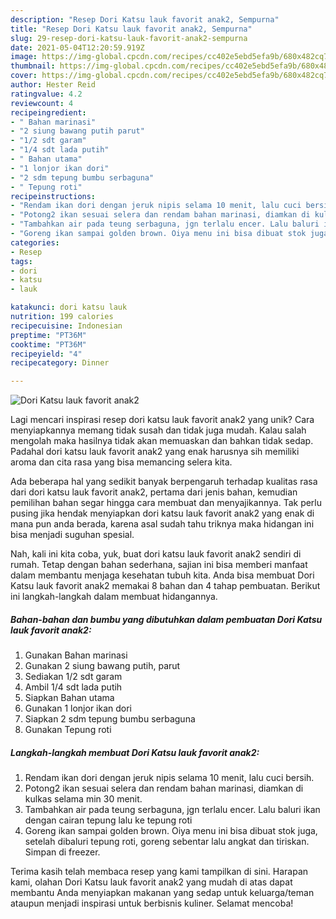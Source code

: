 ```yaml
---
description: "Resep Dori Katsu lauk favorit anak2, Sempurna"
title: "Resep Dori Katsu lauk favorit anak2, Sempurna"
slug: 29-resep-dori-katsu-lauk-favorit-anak2-sempurna
date: 2021-05-04T12:20:59.919Z
image: https://img-global.cpcdn.com/recipes/cc402e5ebd5efa9b/680x482cq70/dori-katsu-lauk-favorit-anak2-foto-resep-utama.jpg
thumbnail: https://img-global.cpcdn.com/recipes/cc402e5ebd5efa9b/680x482cq70/dori-katsu-lauk-favorit-anak2-foto-resep-utama.jpg
cover: https://img-global.cpcdn.com/recipes/cc402e5ebd5efa9b/680x482cq70/dori-katsu-lauk-favorit-anak2-foto-resep-utama.jpg
author: Hester Reid
ratingvalue: 4.2
reviewcount: 4
recipeingredient:
- " Bahan marinasi"
- "2 siung bawang putih parut"
- "1/2 sdt garam"
- "1/4 sdt lada putih"
- " Bahan utama"
- "1 lonjor ikan dori"
- "2 sdm tepung bumbu serbaguna"
- " Tepung roti"
recipeinstructions:
- "Rendam ikan dori dengan jeruk nipis selama 10 menit, lalu cuci bersih."
- "Potong2 ikan sesuai selera dan rendam bahan marinasi, diamkan di kulkas selama min 30 menit."
- "Tambahkan air pada teung serbaguna, jgn terlalu encer. Lalu baluri ikan dengan cairan tepung lalu ke tepung roti"
- "Goreng ikan sampai golden brown. Oiya menu ini bisa dibuat stok juga, setelah dibaluri tepung roti, goreng sebentar lalu angkat dan tiriskan. Simpan di freezer."
categories:
- Resep
tags:
- dori
- katsu
- lauk

katakunci: dori katsu lauk 
nutrition: 199 calories
recipecuisine: Indonesian
preptime: "PT36M"
cooktime: "PT36M"
recipeyield: "4"
recipecategory: Dinner

---
```



![Dori Katsu lauk favorit anak2](https://img-global.cpcdn.com/recipes/cc402e5ebd5efa9b/680x482cq70/dori-katsu-lauk-favorit-anak2-foto-resep-utama.jpg)

Lagi mencari inspirasi resep dori katsu lauk favorit anak2 yang unik? Cara menyiapkannya memang tidak susah dan tidak juga mudah. Kalau salah mengolah maka hasilnya tidak akan memuaskan dan bahkan tidak sedap. Padahal dori katsu lauk favorit anak2 yang enak harusnya sih memiliki aroma dan cita rasa yang bisa memancing selera kita.



Ada beberapa hal yang sedikit banyak berpengaruh terhadap kualitas rasa dari dori katsu lauk favorit anak2, pertama dari jenis bahan, kemudian pemilihan bahan segar hingga cara membuat dan menyajikannya. Tak perlu pusing jika hendak menyiapkan dori katsu lauk favorit anak2 yang enak di mana pun anda berada, karena asal sudah tahu triknya maka hidangan ini bisa menjadi suguhan spesial.


Nah, kali ini kita coba, yuk, buat dori katsu lauk favorit anak2 sendiri di rumah. Tetap dengan bahan sederhana, sajian ini bisa memberi manfaat dalam membantu menjaga kesehatan tubuh kita. Anda bisa membuat Dori Katsu lauk favorit anak2 memakai 8 bahan dan 4 tahap pembuatan. Berikut ini langkah-langkah dalam membuat hidangannya.

<!--inarticleads1-->

##### Bahan-bahan dan bumbu yang dibutuhkan dalam pembuatan Dori Katsu lauk favorit anak2:

1. Gunakan  Bahan marinasi
1. Gunakan 2 siung bawang putih, parut
1. Sediakan 1/2 sdt garam
1. Ambil 1/4 sdt lada putih
1. Siapkan  Bahan utama
1. Gunakan 1 lonjor ikan dori
1. Siapkan 2 sdm tepung bumbu serbaguna
1. Gunakan  Tepung roti




<!--inarticleads2-->

##### Langkah-langkah membuat Dori Katsu lauk favorit anak2:

1. Rendam ikan dori dengan jeruk nipis selama 10 menit, lalu cuci bersih.
1. Potong2 ikan sesuai selera dan rendam bahan marinasi, diamkan di kulkas selama min 30 menit.
1. Tambahkan air pada teung serbaguna, jgn terlalu encer. Lalu baluri ikan dengan cairan tepung lalu ke tepung roti
1. Goreng ikan sampai golden brown. Oiya menu ini bisa dibuat stok juga, setelah dibaluri tepung roti, goreng sebentar lalu angkat dan tiriskan. Simpan di freezer.




Terima kasih telah membaca resep yang kami tampilkan di sini. Harapan kami, olahan Dori Katsu lauk favorit anak2 yang mudah di atas dapat membantu Anda menyiapkan makanan yang sedap untuk keluarga/teman ataupun menjadi inspirasi untuk berbisnis kuliner. Selamat mencoba!
